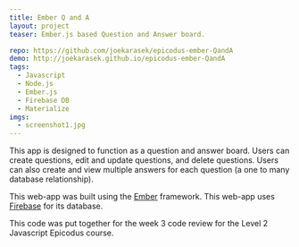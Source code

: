 ```yaml
---
title: Ember Q and A
layout: project
teaser: Ember.js based Question and Answer board.

repo: https://github.com/joekarasek/epicodus-ember-QandA
demo: http://joekarasek.github.io/epicodus-ember-QandA
tags:
  - Javascript
  - Node.js
  - Ember.js
  - Firebase DB
  - Materialize
imgs:
  - screenshot1.jpg
---
```

This app is designed to function as a question and answer board. Users can create questions, edit and update questions, and delete questions. Users can also create and view multiple answers for each question (a one to many database relationship).

This web-app was built using the [Ember](http://emberjs.com/) framework. This web-app uses [Firebase](https://www.firebase.com/) for its database.

This code was put together for the week 3 code review for the Level 2 Javascript Epicodus course.
